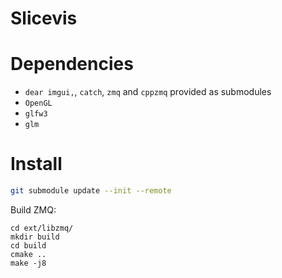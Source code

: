 Slicevis
========

Dependencies
============

* `dear imgui,`, `catch`, `zmq` and `cppzmq` provided as submodules
* `OpenGL`
* `glfw3`
* `glm`

Install
=======

```bash
git submodule update --init --remote
```

Build ZMQ:

```
cd ext/libzmq/
mkdir build
cd build
cmake ..
make -j8
```
